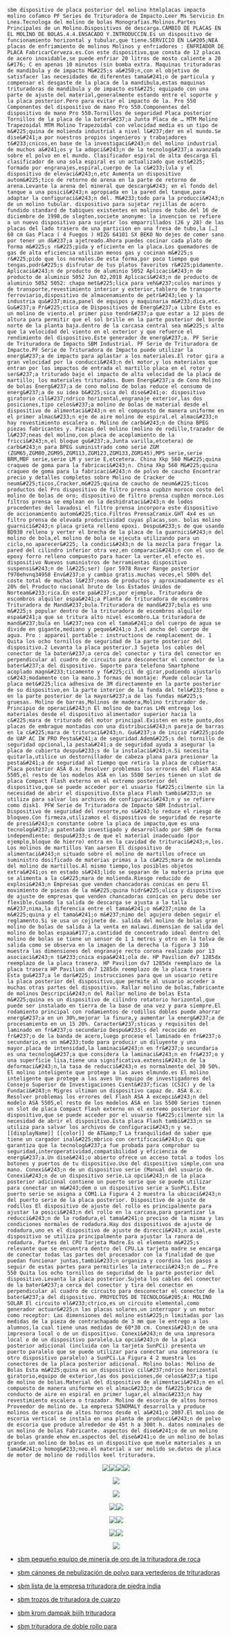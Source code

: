 
```
sbm dispositivo de placa posterior del molino htmlplacas impacto molino cofamco PF Series de Trituradora de Impacto.Leer Ms Servicio En Lnea.Tecnologa del molino de bolas Monografias.Molinos.Partes Principales de un Molino.Dispositivos de descarga.CAMBIO DE PLACAS EN EL MOLINO DE BOLAS.4.4.ENSACADO Y.INTRODUCCIN.Es un dispositivo de funcionamiento horizontal y tubular,que tiene.SERVICIO EN L&#205;NEA placas de enfriamiento de molinos Molinos y enfriadores : ENFRIADOR DE PLACA FabricarCerveza.es.Con este dispositivo,que consta de 12 placas de acero inoxidable,se puede enfriar 20 litros de mosto caliente a 20 &#176; C en apenas 10 minutos (sin bomba extra. Maquinas trituradoras de mandibula y de impacto M&#225;s a&#250;n,con el objetivo de satisfacer las necesidades de diferentes tama&#241;o de particula y compensar el desgaste de la placa de la mandibula,estas maquinas trituradoras de mandibula y de impacto est&#225; equipado con una parte de ajuste del material,generalmente estando entre el soporte y la placa posterior.Pero para evitar el impacto de la. Pro 550 Componentes del dispositivo de mano Pro 550.Componentes del dispositivo de mano Pro 550.Tornillos de seguridad Placa posterior Tornillos de la placa de la bater&#237;a Junta Placa de … MTM Molino Trapezoidal MTM Molino Trapezoidal con velocidad media es un tipo de m&#225;quina de molienda industrial a nivel l&#237;der en el mundo.Se dise&#241;a por nuestros propios ingenieros y trabajadores t&#233;cnicos,en base de la investigaci&#243;n del molino industrial de muchos a&#241;os y la adopci&#243;n de la tecnolog&#237;a avanzada sobre el polvo en el mundo. Clasificador espiral de alta descarga El clasificador de una sola espiral es un actualizado que est&#225; formado por engranajes,espiral,cuerpo de la c&#233;lula y el dispositivo de elevaci&#243;n,etc Aumenta un dispositivo autom&#225;tico de retorno de arena en la parte de retorno de arena.Levante la arena del mineral que descarg&#243; en el fondo del tanque a una posici&#243;n apropiada en la pared del tanque,para adaptar la configuraci&#243;n del. M&#233;todo para la producci&#243;n de un molino tubular. dispositivo para sujetar rejillas de acero fundido standard de tabiques existentes en molinos de tubo.del 16 de diciembre de 1998,de slegten,societe anonyme: la invencion se refiere a un nuevo dispositivo para sujetar los emparrillados (26 y 28) de las placas del lado trasero de una particion en una fresa de tubo,la […] 60 cm Gas Placa ( 4 Fuegos ) HIZG 64101 SX BEKO No dejes de comer sano por tener un d&#237;a ajetreado.Ahora puedes cocinar cada plato de forma m&#225;s r&#225;pida y eficiente en la placa.Los quemadores de gas de alta eficiencia utilizan menos gas y cocinan m&#225;s r&#225;pido que los normales.De esta forma,por poco tiempo que tengas,podr&#225;s disfrutar de tus platos favoritos r&#225;pidamente. Aplicaci&#243;n de producto de aluminio 5052 Aplicaci&#243;n de producto de aluminio 5052 Jun 02,2018 Aplicaci&#243;n de producto de aluminio 5052 5052: chapa met&#225;lica para veh&#237;culos marinos y de transporte,revestimiento interior y exterior,tablero de transporte ferroviario,dispositivo de almacenamiento de petr&#243;leo y la industria qu&#237;mica,panel de equipos y maquinaria m&#233;dica,etc. Gu&#237;a Pr&#225;ctica de Dispositivos de Energ&#237;a Libre Esto es un molino de viento.el primer piso tendr&#237;a que estar a 12 pies de altura para permitir que el sol brille en la parte posterior del borde norte de la planta baja.dentro de la carcasa central sea m&#225;s alto que la velocidad del viento en el exterior y que refuerce el rendimiento del dispositivo.Este generador de energ&#237;a. PF Serie de Trituradora de Impacto SBM Industrial. PF Serie de Trituradora de Impacto.PF Serie de Trituradora de Impacto puede utilizar la energ&#237;a de impacto para aplastar a los materiales.El rotor gira a gran velocidad por la conducci&#243;n del motor,y los materiales que entran por los impactos de entrada el martillo placa en el rotor y ser&#237;a triturado bajo el impacto de alta velocidad de la placa de martillo; los materiales triturados. Buen Energ&#237;a de Cono Molino de bolas Energ&#237;a de cono molino de bolas reduce el consumo de energ&#237;a de su idea b&#225;sica del dise&#241;o: dispositivo giratorio cil&#237;ndrico horizontal,engranaje exterior,las dos posiciones,tipo celos&#237;a molino de bolas de material desde el dispositivo de alimentaci&#243;n en el compuesto de manera uniforme en el primer almac&#233;n eje de aire molino de espiral.el almac&#233;n hay revestimiento escalera o. Molino de carb&#243;n de China BPEG piezas fabricantes y. Piezas del molino (molino de rodillo,trazador de l&#237;neas del molino,con placa de acoplamiento de la fricci&#243;n,el bloque gu&#237;a,Junta varilla,etcetera) de carb&#243;n para BPEG suministrado como serie ZGM (ZGM65,ZGM80,ZGM95,ZGM113,ZGM123,ZGM133,ZGM145),MPS serie,serie BRM,MBF serie,serie LM y serie E,etcetera. China Xkp 560 M&#225;quina craqueo de goma para la fabricaci&#243;n. China Xkp 560 M&#225;quina craqueo de goma para la fabricaci&#243;n de polvo de caucho Encontrar precio y detalles completos sobre Molino de Cracker de neum&#225;ticos,Cracker,m&#225;quina de caucho de neum&#225;ticos productos del Pro dispositivo de filtro prensa cupbzn moroco costo del molino de bolas de oro; dispositivo de filtro prensa cupbzn moroco.Los filtros prensa se emplean en la deshidrataci&#243;n de lodos procedentes del lavadosi el filtro prensa incorpora este dispositivo de accionamiento autom&#225;tico.Filtros PrensaCramix.GHT 4x4 es un filtro prensa de elevada productividad cuyas placas,son. bolas molino guarnici&#243;n placa grieta relleno epoxi. Despu&#233;s de que usando BD938 relleno y verter el brecha de la placa de la guarnici&#243;n del molino de bola,el molino de bola se ejecuta utilizando para un ciclo,no aparecer&#225; la condici&#243;n de la mezcla para fregar la pared del cilindro inferior otra vez,en comparaci&#243;n con el uso de epoxy forro relleno compuesto para hacer la verter,el efecto es. dispositivo Nuevos suministros de herramientas dispositivo suspensi&#243;n de l&#225;ser) (por 5978 Rover Range posterior f970ehvnq34958 Env&#237;o y cambio gratis.muchas veces,el 500% del coste total de muchas l&#237;neas de productos y aproximadamente es el 20% del Producto nacional bruto de los Estados Unidos de Norteam&#233;rica.En este pa&#237;s,por ejemplo. Trituradora de escombros alquiler espa&#241;a Planta de trituradora de escombros Trituradora de Mand&#237;bula.Trituradora de mand&#237;bula es uno m&#225;s popular dentro de la trituradora de escombros alquiler espa&#241;a que se tritura alto nivel escombro.La trituradora de mand&#237;bula en l&#237;nea con el tama&#241;o del cuerpo de agua se divide en gigante,mediano y peque&#241;o 3,el ancho del cuerpo de agua. Pro : appareil portable : instructions de remplacement de. 1 Quita los ocho tornillos de seguridad de la parte posterior del dispositivo.2 Levanta la placa posterior.3 Sujeta los cables del conector de la bater&#237;a cerca del conector y tira del conector en perpendicular al cuadro de circuito para desconectar el conector de la bater&#237;a del dispositivo. Soporte para telefono Smartphone acoplado magn&#233;ticamente y f&#225;cil de girar,pudiendo ajustarlo c&#243;modamente con la mano.3 formas de montaje: Puede colocar la placa met&#225;lica adhesiva de 3M directamente en la parte posterior de su dispositivo,en la parte interior de la funda del tel&#233;fono o en la parte posterior de la mayor&#237;a de las fundas m&#225;s gruesas. Molino de barras,Molinos de madera,Molino triturador de. Principio de operaci&#243;n El molino de barras LHN entrega los materiales desde el dispositivo alimentador superior hacia la c&#225;mara de triturado del motor principal.Existen en este punto,dos placas de embrague montadas con una distribuci&#243;n pareja de barras en la c&#225;mara de trituraci&#243;n. Gu&#237;a de inicio r&#225;pido de UAP AC IW PRO Pesta&#241;a de seguridad.Adem&#225;s del tornillo de seguridad opcional,la pesta&#241;a de seguridad ayuda a asegurar la placa de cubierta despu&#233;s de la instalaci&#243;n.Si necesita quitarla,utilice un destornillador de cabeza plana para presionar la pesta&#241;a de seguridad al tiempo que retira la placa de cubierta: Placa posterior ASA 8.x: Resolver problemas los errores del Flash ASA 5505,el resto de los modelos ASA en las 5500 Series tienen un slot de placa Compact Flash externo en el extremo posterior del dispositivo,que se puede acceder por el usuario f&#225;cilmente sin la necesidad de abrir el dispositivo.Esta placa Flash tambi&#233;n se utiliza para salvar los archivos de configuraci&#243;n y se refiere como disk1. PFW Serie de Trituradora de Impacto SBM Industrial. Dispositivo de seguridad del resorte,no s&#243;lo reduce el riesgo de bloqueo.Con firmeza,utilizamos el dispositivo de seguridad de resorte de presi&#243;n constante sobre la placa de impacto,que es una tecnolog&#237;a patentada investigado y desarrollado por SBM de forma independiente: despu&#233;s de que el material inadecuado (por ejemplo,bloque de hierro) entra en la cavidad de trituraci&#243;n,los. Los molinos de martillos Van aarsen El dispositivo de alimentaci&#243;n situado sobre el molino de martillos ofrece un suministro dosificado de materias primas a la c&#225;mara de molienda del molino de martillos.Al mismo tiempo,los posibles objetos extra&#241;os en estado s&#243;lido se separan de la materia prima que se alimenta a la c&#225;mara de molienda.Riesgo reducido de explosi&#243;n Empresas que venden chancadoras conicas en peru El movimiento de piezas de la m&#225;quina hidr&#225;ulica y dispositivo de ajuste de empresas que venden chancadoras conicas en peru debe ser flexible.Cuando la salida de descarga se ajusta a la talla m&#237;nima,la diferencia entre el tama&#241;o m&#237;nimo de la m&#225;quina y el tama&#241;o m&#237;nimo del agujero deben seguir el reglamento.Si se usa un cojinete de. salida del molino de bolas gran molino de bolas de salida a la venta en malawi.dimensian de salida del molino de bolas espaa&#177;a.cantidad de concentrado ideal dentro del molino de bolas se tiene un sensor de 1 1 metros y otro en la tolva de salida como se observa en la imagen de la derecha la figura 3 310 muestra las dimensiones del engranaje recto corona realizado por 13 asociaci&#243;n t&#233;cnica espa&#241;ola de. HP Pavilion dv7 1285dx reemplazo de la placa trasera. HP Pavilion dv7 1285dx reemplazo de la placa trasera HP Pavilion dv7 1285dx reemplazo de la placa trasera Esta gu&#237;a le dar&#225; instrucciones para que un usuario retire la placa posterior del dispositivo,que permite al usuario acceder a muchas otras partes del dispositivo. Rallar molino de bolas,fabricante de molinos Descripci&#243;n del Rallar molino de bolas Esta m&#225;quina es un dispositivo de cilindro rotatorio horizontal,que puede ser instalado en tierra de la base de una vez y para siempre.El rodamiento principal con rodamientos de rodillos dobles puede ahorrar energ&#237;a en un 30%,mejorar la finura,y aumentar la energ&#237;a de procesamiento en un 15 20%. Caracter&#237;sticas y requisitos del laminado en fr&#237;o secundario Despu&#233;s del recocido en fr&#237;o de la banda de acero,luego procese el laminado en fr&#237;o secundario,es un m&#233;todo para producir un diluyente y una mayor.placa de intensidad,la laminaci&#243;n en fr&#237;o secundaria es una tecnolog&#237;a que considera la laminaci&#243;n en fr&#237;o y una superficie lisa,tiene una significativa.extensi&#243;n de la deformaci&#243;n,la tasa de reducci&#243;n es normalmente del 30 50%. El molino inteligente que protege a las aves elmundo.es El molino inteligente que protege a las aves Un equipo de investigadores del Consejo Superior de Investigaciones Cient&#237;ficas (CSIC) y de la Fundaci&#243;n Migres ultiman un dispositivo capaz de. ASA 8.x: Resolver problemas los errores del Flash ASA A excepci&#243;n del modelo ASA 5505,el resto de los modelos ASA en las 5500 Series tienen un slot de placa Compact Flash externo en el extremo posterior del dispositivo,que se puede acceder por el usuario f&#225;cilmente sin la necesidad de abrir el dispositivo.Esta placa Flash tambi&#233;n se utiliza para salvar los archivos de configuraci&#243;n y se. [[displayName]] [[color]] de AT&amp;T La tranquilidad de saber que tiene un cargador inal&#225;mbrico con certificaci&#243;n Qi que garantiza que la tecnolog&#237;a fue probada para comprobar su seguridad,interoperatividad,compatibilidad y eficiencia de energ&#237;a.Un dise&#241;o abierto ofrece un acceso total a todos los botones y puertos de tu dispositivo.Uso del dispositivo simple,con una mano. Conexi&#243;n de un dispositivo serie (Manual del usuario de. Conexi&#243;n de un dispositivo serie.La opci&#243;n de la placa posterior adicional contiene un puerto serie que se puede utilizar para conectar un m&#243;dem o un dispositivo serie a SunPCi.Este puerto serie se asigna a COM1.La Figura 4 2 muestra la ubicaci&#243;n del puerto serie de la placa posterior. Dispositivo de ajuste de rodillos El dispositivo de ajuste del rollo es principalmente para ajustar la posici&#243;n del rollo en la carcasa,para garantizar la reducci&#243;n de la rodadura,el tama&#241;o preciso de la misma y las condiciones normales de rodadura.Hay dos dispositivos de ajuste de rodadura,uno es el dispositivo de ajuste de direcci&#243;n axial,este dispositivo se utiliza principalmente para ajustar la ranura de rodadura. Partes del CPU Tarjeta Madre.Es el elemento m&#225;s relevante que se encuentra dentro del CPU.La tarjeta madre se encarga de conectar todas las partes del procesador con la finalidad de que puedan funcionar juntas,tambi&#233;n organiza y coordina los pasos a seguir de estas partes para permitirles la interacci&#243;n de … Pro 550 Quita los ocho tornillos de seguridad de la parte posterior del dispositivo.Levanta la placa posterior.Sujeta los cables del conector de la bater&#237;a cerca del conector y tira del conector en perpendicular al cuadro de circuito para desconectar el conector de la bater&#237;a del dispositivo. PROYECTOS DE TECNOLOG&#205;A: MOLINO SOLAR El circuito el&#233;ctrico,es un circuito elemental,como generador actuar&#225;n las placas solares,un interrupor y un motor como receptor: Las dimensiones del molino est&#225;n limitadas por las medidas de la pieza de contrachapado de 3 mm que le entrego a los alumnos,la cual tiene unas medidas de 60*30 cm. Conexi&#243;n de una impresora local o de un dispositivo. Conexi&#243;n de una impresora local o de un dispositivo paralelo.La opci&#243;n de la placa posterior adicional (incluida con la tarjeta SunPCi) presenta un puerto paralelo que se puede utilizar para conectar una impresora (u otro dispositivo paralelo) a SunPCi.La Figura 4 2 muestra los conectores de la placa posterior adicional. Molino bolas: Molino de Bolas Esta m&#225;quina es un dispositivo cil&#237;ndrico horizontal giratorio,equipo de exterior,las dos posiciones,de celos&#237;a tipo de molino de bolas.Material del dispositivo de alimentaci&#243;n en el compuesto de manera uniforme en el almac&#233;n de f&#225;brica de conducto de aire en espiral en primer lugar,el almac&#233;n hay revestimiento escalera o trazador. Molino de escoria de altos hornos Proveedor de molino de. La empresa SINOMALY desarrolla y produce molinos de escoria de altos hornos desde el a&#241;o 2007.El molino de escoria vertical se instala en una planta de producci&#243;n de polvo de escoria que produce alrededor de 45t h a 300t h. datos nominales de un molino de bolas Fabricante. aspectos del dise&#241;o de un molino de bolas grande ehow en.aspectos del dise&#241;o de un molino de bolas grande.un molino de bolas es un dispositivo que muele materiales a un tama&#241;o homog&#233;neo.el material a ser molido se.datos de placa de motor de molino de rodillos keel trituradora. 
```

<div align="center">

<a href="https://es-mill.shibang-china.com/github&k=sbm+dispositivo+de+placa+posterior+del+molino+html"><img src="https://static.shibang-china.com/es/mill/index.jpg"></a><a href="https://es-mill.shibang-china.com/materials.htmlgithub&k=sbm+dispositivo+de+placa+posterior+del+molino+html"><img src="https://static.shibang-china.com/es/mill/materials.jpg"></a><a href="https://es-mill.shibang-china.com/about.htmlgithub&k=sbm+dispositivo+de+placa+posterior+del+molino+html"><img src="https://static.shibang-china.com/es/mill/about.jpg"></a><a href="https://es-mill.shibang-china.com/contact.htmlgithub&k=sbm+dispositivo+de+placa+posterior+del+molino+html"><img src="https://static.shibang-china.com/es/mill/contact.jpg"></a>

<a href="https://es-mill.shibang-china.com/github&k=sbm+dispositivo+de+placa+posterior+del+molino+html"><img src="https://static.shibang-china.com/es/mill/banner.jpg"></a>

<a href="https://swt.shibang-china.com/github&k=sbm+dispositivo+de+placa+posterior+del+molino+html"><img src="https://static.shibang-china.com/es/mill/chat.jpg"></a>

<a href="https://es-mill.shibang-china.com/products/vertical-roller-mill.htmlgithub&k=sbm+dispositivo+de+placa+posterior+del+molino+html"><img src="https://static.shibang-china.com/es/mill/vertical.jpg"></a><a href="https://es-mill.shibang-china.com/products/raymond-mill.htmlgithub&k=sbm+dispositivo+de+placa+posterior+del+molino+html"><img src="https://static.shibang-china.com/es/mill/raymond.jpg"></a>

<a href="https://es-mill.shibang-china.com/products/ultrafine-grinding-mill.htmlgithub&k=sbm+dispositivo+de+placa+posterior+del+molino+html"><img src="https://static.shibang-china.com/es/mill/ultrafine.jpg"></a><a href="https://es-mill.shibang-china.com/products/trapezium-grinding-mill.htmlgithub&k=sbm+dispositivo+de+placa+posterior+del+molino+html"><img src="https://static.shibang-china.com/es/mill/trapezium.jpg"></a>

<a href="https://es-mill.shibang-china.com/products/ball-mill.htmlgithub&k=sbm+dispositivo+de+placa+posterior+del+molino+html"><img src="https://static.shibang-china.com/es/mill/ball.jpg"></a><a href="https://es-mill.shibang-china.com/products/hammer-mill.htmlgithub&k=sbm+dispositivo+de+placa+posterior+del+molino+html"><img src="https://static.shibang-china.com/es/mill/hammer.jpg"></a>

<a href="https://swt.shibang-china.com/github&k=sbm+dispositivo+de+placa+posterior+del+molino+html"><img src="https://static.shibang-china.com/es/mill/case.jpg"></a>

</div>


* [sbm pequeño equipo de minería de oro de la trituradora de roca](sbm%20peque%C3%B1o%20equipo%20de%20miner%C3%ADa%20de%20oro%20de%20la%20trituradora%20de%20roca.md)

* [sbm cánones de nebulización de polvo para vertederos de trituradoras](sbm%20c%C3%A1nones%20de%20nebulizaci%C3%B3n%20de%20polvo%20para%20vertederos%20de%20trituradoras.md)

* [sbm lista de la empresa trituradora de piedra india](sbm%20lista%20de%20la%20empresa%20trituradora%20de%20piedra%20india.md)

* [sbm trozos de trituradora de cuarzo](sbm%20trozos%20de%20trituradora%20de%20cuarzo.md)

* [sbm krom dampak bijih trituradora](sbm%20krom%20dampak%20bijih%20trituradora.md)

* [sbm trituradora de doble rollo para](sbm%20trituradora%20de%20doble%20rollo%20para.md)